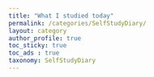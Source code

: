 ```yaml
---
title: "What I studied today"
permalink: /categories/SelfStudyDiary/
layout: category
author_profile: true
toc_sticky: true
toc_ads : true
taxonomy: SelfStudyDiary
---
```

